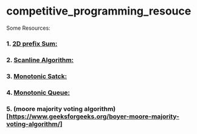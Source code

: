 # competitive_programming_resouce


Some Resources:
### 1. [2D prefix Sum:](https://www.geeksforgeeks.org/prefix-sum-2d-array/)
### 2. [Scanline Algorithm:](https://codeforces.com/blog/entry/78762)
### 3. [Monotonic Satck:](https://www.geeksforgeeks.org/introduction-to-monotonic-stack-2/)
### 4. [Monotonic Queue:](https://ali-ibrahim137.github.io/competitive/programming/2019/12/08/Monotonic-Queue.html)
### 5. (moore majority voting algorithm)[https://www.geeksforgeeks.org/boyer-moore-majority-voting-algorithm/]
